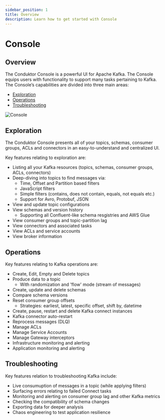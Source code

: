 ```yaml
---
sidebar_position: 1
title: Overview
description: Learn how to get started with Console
---
```


# Console

## Overview

The Conduktor Console is a powerful UI for Apache Kafka. The Console equips users with functionality to support many tasks pertaining to Kafka. The Console’s capabilities are divided into three main areas:
 - [Exploration](#exploration)
 - [Operations](#operations)
 - [Troubleshooting](#troubleshooting)

![Console](/img/console/console-overview.png)

## Exploration

The Conduktor Console presents all of your topics, schemas, consumer groups, ACLs and connectors in an easy-to-understand and centralized UI. 

Key features relating to exploration are:
 - Listing all your Kafka resources (topics, schemas, consumer groups, ACLs, connectors)
 - Deep-diving into topics to find messages via:
    - Time, Offset and Partition based filters
    - JavaScript filters
    - Simple filters (contains, does not contain, equals, not equals etc.)
    - Support for Avro, Protobuf, JSON
 - View and update topic configurations
 - View schemas and version history
    - Supporting all Confluent-like schema resgistries and AWS Glue
 - View consumer groups and topic-partition lag
 - View connectors and associated tasks
 - View ACLs and service accounts
 - View broker information

## Operations

Key features relating to Kafka operations are:
 - Create, Edit, Empty and Delete topics
 - Produce data to a topic
    - With randomization and 'flow' mode (stream of messages)
 - Create, update and delete schemas
 - Compare schema versions
 - Reset consumer group offsets
    - Strategies: earliest, latest, specific offset, shift by, datetime
 - Create, pause, restart and delete Kafka connect instances
 - Kafka connector auto-restart
 - Reprocess messages (DLQ)
 - Manage ACLs
 - Manage Service Accounts
 - Manage Gateway interceptors
 - Infrastructure monitoring and alerting
 - Application monitoring and alerting

## Troubleshooting

Key features relation to troubleshooting Kafka include:
 - Live consumuption of messages in a topic (while applying filters)
 - Surfacing errors relating to failed Connect tasks
 - Monitoring and alerting on consumer group lag and other Kafka metrics
 - Checking the compatibility of schema changes
 - Exporting data for deeper analysis
 - Chaos engineering to test application resilience

 

